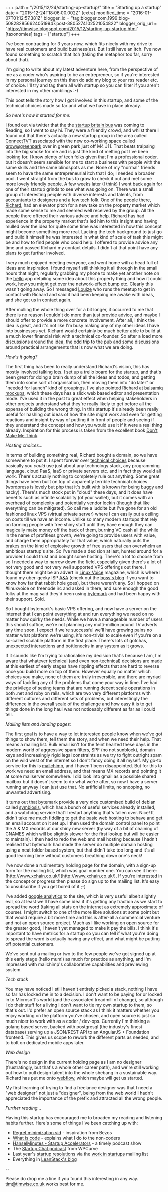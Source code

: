 +++
path = "/2015/12/24/starting-up-startup/"
title = "Starting up a startup"
date = "2015-12-24T18:06:00.002Z"
[extra]
modified_time = "2016-01-07T01:12:57.381Z"
blogger_id = "tag:blogger.com,1999:blog-5082828566240519947.post-3805274102521054822"
blogger_orig_url = "https://timwise.blogspot.com/2015/12/starting-up-startup.html"
[taxonomies]
tags = ["startup"]
+++

I've been contracting for 3 years now, which fits nicely with my drive to have real customers and build business(es). But I still have an itch. I've now found something to scratch that itch (taking the metaphor too far, sorry about that).  

I'm going to write about my latest adventure here, from the perspective of me as a coder who's aspiring to be an entrepreneur, so if you're interested in my personal journey on this then do add my blog to your rss reader etc. of choice. I'll try and tag them all with startup so you can filter if you aren't interested in my other ramblings :-)  

This post tells the story how I got involved in this startup, and some of the technical choices made so far and what we have in place already.  

_So here's how it started for me:_  

I found out via twitter that the the [startup britain bus](http://www.startupbritain.org/bus-tour) was coming to Reading, so I went to say hi. They were a friendly crowd, and whilst there I found out that there's actually a new startup group in the area called [ConnectTVT](http://www.connecttvt.co.uk/) associated with the new co-working space called [grow@greenpark](http://growgreenpark.co.uk/) over in green park just off M4 J11\. That beats traipsing into the big smoke for me and is just the kind of melting pot I've been looking for. I know plenty of tech folks given that I'm a professional coder, but it doesn't seem sensible for me to start a business with people with the same skills and the same blindspots as me. None of my "normal" friends seem to have the same entrepreneurial itch that I do; I needed a broader pool. I went straight from the bus to grow to check it out and met some more lovely friendly people. A few weeks later (I think) I went back again for one of their startup grinds to see what was going on. There was a small group of interesting people with diverse interests and talents, from accountants to designers and a few tech folk. One of the people there, [Richard](http://somelivingroom.blogspot.co.uk/), had an elevator pitch for a new take on the property market which made some sense to me and seemed well received by the group. All the people there offered their various advice and help. Richard has had experience in the property market that's led him to this insight and having mulled over the idea for quite some time was interested in how this concept might become something more real. Lacking the tech background to just go and build it himself he was interested in what kind of scale of task this might be and how to find people who could help. I offered to provide advice any time and passed Richard my contact details. I didn't at that point have any plans to get further involved.  

I very much enjoyed meeting everyone, and went home with a head full of ideas and inspiration. I found myself still thinking it all through in the small hours that night, regularly grabbing my phone to make yet another note on the [trello](https://trello.com/) app detailing some idea about this property thing and how it could work, how you might get over the network-effect bump etc. Clearly this wasn't going away. So I messaged [Louize](https://www.linkedin.com/in/louize) who runs the meetup to get in contact with Richard and said it had been keeping me awake with ideas, and she got us in contact again.  

After mulling the whole thing over for a bit longer, it occurred to me that there is no reason I couldn't do more than just provide advice, and maybe I should offer to provide a more concrete involvement. After all, I think the idea is great, and it's not like I'm busy making any of my other ideas I have into businesses yet. Richard would certainly be much better able to build at a much lower financial risk with a technical co-founder. So after a load more discussions around the idea, the odd trip to the pub and some discussions around practical arrangements that is now what we are doing.  

_How's it going?_  

The first thing has been to really understand Richard's vision, this has mostly involved talking lots. I set up a trello board for the startup, and that's been great for doing a brain dump of all the ideas and todos, and getting them into some sort of organisation, then moving them into "do later" or "needed for launch" kind of groupings. I've also pointed Richard at [balsamiq mockups](https://balsamiq.com/products/mockups/), which these days has a slick web based editor and presentation mode. I've used it in the past to great effect when helping stakeholders in other projects understand what they're really likely to get before all the expense of building the wrong thing. In this startup it's already been really useful for hashing out ideas of how the site might work and even for getting reactions and insight by way of putting it in front of people and seeing if they understand the concept and how you would use it if it were a real thing already. Inspiration for this process is taken from the excellent book [Don't Make Me Think](http://www.amazon.co.uk/Dont-Make-Think-Revisited-Usability/dp/0321965515).  

_Hosting choices..._  

In terms of building something real, Richard bought a domain, so we have somewhere to put it. I spent forever over [technical choices](http://www.commitstrip.com/en/2015/12/09/this-language-sucks/) because basically you _could_ use just about any technology stack, any programming language, cloud PaaS, IaaS or private servers etc. and in fact they would all work. There's actually nothing to completely rule out anything. Some great things have been built on top of apparently terrible technical choices (wordpress is lovely but php that it's built with is known for being buggy and hacky). There's much stock put in "cloud" these days, and it does have benefits such as infinite scalability (of your wallet), but it comes with an overhead of complexity and potentially vendor lockin (though that like everything can be mitigated). So call me a luddite but I've gone for an old fashioned linux VPS (virtual private server) where I can easily put a ceiling on costs till we have an income. Unlike so many modern startups that rely on farming people with free shiny stuff until they have enough they can magically make money off the back of them, burning VC cash all the while in the name of profitless growth, we're going to provide users with value, and charge them appropriately for that value, which naturally puts the brakes on the kind of explosive growth of free users that can overwhelm an ambitious startup's site. So I've made a decision at last, hunted around for a provider I could trust and bought some hosting. There's a lot to choose from so I needed a way to narrow down the field, especially given there's a lot of not very good and not very well supported VPS offerings out there. I thought there might be an advert in [Linux Voice](https://www.linuxvoice.com/) magazine, which is where I found my uber-geeky ISP [A&A](http://aa.net.uk/) (check out the [boss's blog](http://www.revk.uk/) if you want to know how far that rabbit hole goes), but there weren't any. So I hopped on #linuxvoice on freenode irc and asked in there, and sure enough the good folks at the mag said they'd been using [bytemark](https://www.bytemark.co.uk/) and had been happy with their support. Sold.  

So I bought bytemark's basic VPS offering, and now have a server on the internet that I can point everything at and run everything we need on no matter how quirky the needs. While we have a manageable number of users this should suffice, we're not planning any multi-million pound TV adverts any time soon. I expect if we're successful we'll have growing pains no matter what platform we're using, it's non-trivial to scale even if you're on a so-called scalable platform in the first place. There's lots of gotchas, unexpected interactions and bottlenecks in any system as it grows.  

If it sounds like I'm trying to rationalise my decision that's because I am, I'm aware that whatever technical (and even non-technical) decisions are made at this earliest of early stages have rippling effects that are hard to reverse once you build more on top of them. However equally no matter which choices you make, none of them are truly irreversible, and there are myriad ways of tackling any of the problems that come your way in time. I've had the privilege of seeing teams that are running decent scale operations in both .net and ruby on rails, which are two very different platforms with different cultures and different sets of problems, but interestingly the difference in the overall scale of the challenge and how easy it is to get things done in the long haul was not noticeably different as far as I could tell.  

_Mailing lists and landing pages:_  

The first goal is to have a way to let interested people know when we've got things to show them, tell them the story, and when we need their help. That means a mailing list. Bulk email isn't for the feint hearted these days in the modern world of aggressive spam filters, SPF (no not sunblock), domain keys and increasingly rigid legal constraints as we try to fight outright spam on the wild west of the internet so I don't fancy doing it all myself. My go-to service for this is [mailchimp](http://mailchimp.com/), and I haven't been disappointed. But for this to work we need an email address, and that means MX records and pointing it at some mailserver somewhere. I did look into gmail as a possible shared mailbox but it doesn't seem to do what we're after, so now I have a server running anyway I can just use that. No artificial limits, no snooping, no unwanted advertising.  

It turns out that bytemark provide a very nice customised build of debian called [symbiosis](http://symbiosis.bytemark.co.uk/), which has a bunch of useful services already installed, and a watchdog service that'll restart anything that's fallen over. Nice! It didn't take me much fiddling to get the basic web hosting to behave and get an email account on it set up. I then used the domain control panel to point the A & MX records at our shiny new server (by way of a bit of chaining of CNAMES which will be slightly slower for the first lookup but will be easier to maintain). I then had to redo the web and mail hosting because I hadn't realised that bytemark had made the server do multiple domain hosting using a neat folder based system, but that didn't take too long and it's all good learning time without customers breathing down one's neck!  

I've now done a rudimentary holding page for the domain, with a sign-up form for the mailing list, which was goal number one. You can see it here: [http://www.xchain.co.uk/](http://www.xchain.co.uk/). If you're interested in the concept or progress then please do sign up to the mailing list. It's easy to unsubscribe if you get bored of it ;-)  

I've added [google analytics](https://www.google.com/analytics/) to the site, which is very useful albeit slightly evil, so at least we'll have some idea if it's getting any traction as we start to spread the word (taking all stats on the internet as extremely approximate of course). I might switch to one of the more libre solutions at some point but that would require a bit more time and this is after-all a commercial venture and not an open source project. Much as I like working on open source for the greater good, I haven't yet managed to make it pay the bills. I think it's important to have metrics for a startup so you can tell if what you're doing to spread the word is actually having any effect, and what might be putting off potential customers.  

We've sent out a mailing or two to the few people we've got signed up at this early stage (hello mum!) as much for practice as anything, and I'm impressed with mailchimp's collaborative capabilities and previewing system.  

_Tech stack_  

You may have noticed I still haven't entirely picked a stack, nothing I have so far has locked me in to a decision. I don't want to be paying for or locked in to Microsoft's world (and the associated treadmill of change), so although I do their stuff for a living I don't want to tie my own startup to them, so that's out. I'd prefer an open source stack as I think it matters whether you enjoy working on the platform you've chosen, and open source is just so much nicer to work with as a coder / dev-ops. Currently I'm thinking a golang based server, backed with postgresql (the industry's finest database) serving up a JSON/REST API to an AngularJS + Foundation frontend. This gives us scope to rework the different parts as needed, and to bolt on dedicated mobile apps later.  

_Web design_  

There's no design in the current holding page as I am no designer (frustratingly, but that's a whole other career path), and we're still working out how to pull design talent into the whole shebang in a sustainable way. Richard has put me onto [webflow](https://webflow.com/), which maybe will get us started.  

My first learning of trying to find a freelance designer was that I need a "web designer" not just a "designer", being from the web world I hadn't appreciated the importance of the prefix and attracted all the wrong people.  

_Further reading..._  

Having this startup has encouraged me to broaden my reading and listening habits further. Here's some of things I've been catching up with:  

*   [Regret minimization vid](https://youtu.be/jwG_qR6XmDQ) - inspiration from Bezos
*   [What is code](http://www.bloomberg.com/graphics/2015-paul-ford-what-is-code/) - explains what I do to the non-coders
*   [HanselMinutes - Startup Accelerators](http://hanselminutes.com/506/todays-startup-accelerators-john-henry-from-cofound-harlem) - a timely podcast show
*   The [Startup Chat podcast](https://wpcurve.com/startupchat/) from WPCurve
*   Last year's [startup resolutions](http://www.entrepreneur.com/article/241085) via the [work in startups](http://workinstartups.com/) mailing list
*   Everything in [LeanStack's blog](http://leanstack.com/blog/)

 --  

Please do drop me a line if you found this interesting in any way. [tim@timwise.co.uk](mailto:tim@timwise.co.uk) works best for me.
